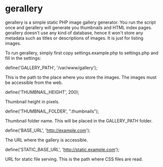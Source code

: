 gerallery
=========

gerallery is a simple static PHP image gallery generator. You run the script once and gerallery will generate you thumbnails and HTML index pages. gerallery doesn't use any kind of database, hence it won't store any metadata such as titles or descriptions of images. It is just for listing images.

To run gerallery, simply first copy settings.example.php to settings.php and fill in the settings:

define('GALLERY_PATH', '/var/www/gallery');

This is the path to the place where you store the images. The images must be accessible from the web.

define('THUMBNAIL_HEIGHT', 200);

Thumbnail height in pixels.

define('THUMBNAIL_FOLDER', ".thumbnails");

Thumbnail folder name. This will be placed in the GALLERY_PATH folder.

define('BASE_URL', 'http://example.com');

The URL where the gallery is accessible.

define('STATIC_BASE_URL', 'http://static.example.com');

URL for static file serving. This is the path where CSS files are read.
